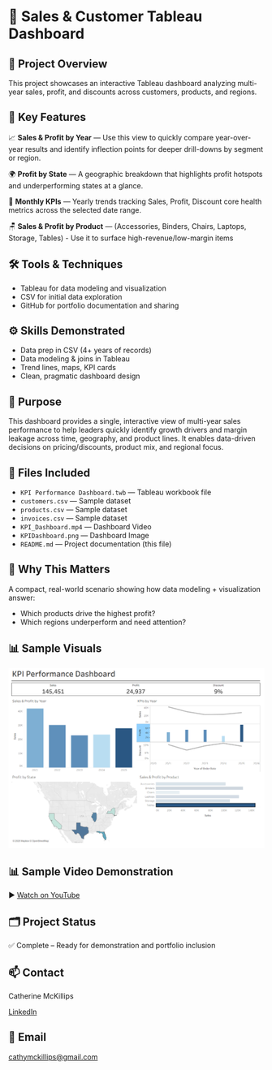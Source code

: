 # 💼 Sales & Customer Tableau Dashboard
## 📌 Project Overview
This project showcases an interactive Tableau dashboard analyzing multi-year sales, profit, and discounts across customers, products, and regions.
## 🔎 Key Features
📈 **Sales & Profit by Year** — Use this view to quickly compare year-over-year results and identify inflection points for deeper drill-downs by segment or region.

🌍 **Profit by State** — A geographic breakdown that highlights profit hotspots and underperforming states at a glance.

📅 **Monthly KPIs** — Yearly trends tracking Sales, Profit, Discount core health metrics across the selected date range.

🪑 **Sales & Profit by Product** —  (Accessories, Binders, Chairs, Laptops, Storage, Tables) - Use it to surface high-revenue/low-margin items

## 🛠️ Tools & Techniques
- Tableau for data modeling and visualization
- CSV for initial data exploration
- GitHub for portfolio documentation and sharing

## ⚙️ Skills Demonstrated
-	Data prep in CSV (4+ years of records)
-	Data modeling & joins in Tableau
-	Trend lines, maps, KPI cards
-	Clean, pragmatic dashboard design

## 🎯 Purpose
This dashboard provides a single, interactive view of multi-year sales performance to help leaders quickly identify growth drivers and margin leakage across time, geography, and product lines. It enables data-driven decisions on pricing/discounts, product mix, and regional focus.

## 🔗 Files Included
- `KPI Performance Dashboard.twb` — Tableau workbook file  
- `customers.csv` — Sample dataset  
- `products.csv` — Sample dataset
- `invoices.csv` — Sample dataset
- `KPI_Dashboard.mp4` — Dashboard Video
- `KPIDashboard.png` — Dashboard Image
- `README.md` — Project documentation (this file)

## 🧪 Why This Matters
A compact, real-world scenario showing how data modeling + visualization answer:
- Which products drive the highest profit?
- Which regions underperform and need attention?

## 📊 Sample Visuals
![Dashboard Overview](KPIDashboard.png)

## 📊 Sample Video Demonstration
▶️ [Watch on YouTube]( https://youtu.be/tYaK201HgPI)

## 🗂️ Project Status

✅ Complete – Ready for demonstration and portfolio inclusion  

## 📫 Contact
Catherine McKillips

[LinkedIn](https://www.linkedin.com/in/catherine-mckillips-data-analytics)  

## 📧 Email
cathymckillips@gmail.com
